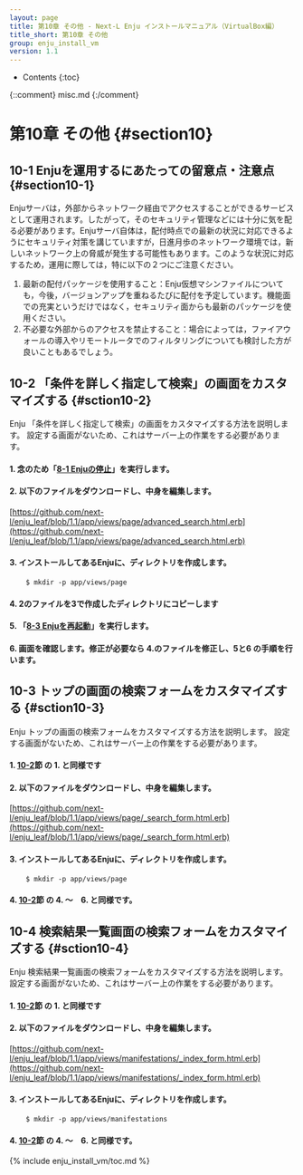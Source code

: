 ```yaml
---
layout: page
title: 第10章 その他 - Next-L Enju インストールマニュアル（VirtualBox編）
title_short: 第10章 その他
group: enju_install_vm
version: 1.1
---
```


* Contents
{:toc}

{::comment} misc.md {:/comment}

第10章 その他 {#section10}
========================

10-1 Enjuを運用するにあたっての留意点・注意点 {#section10-1}
-------------------------------------------------------------

Enjuサーバは，外部からネットワーク経由でアクセスすることができるサービスとして運用されます。したがって，そのセキュリティ管理などには十分に気を配る必要があります。Enjuサーバ自体は，配付時点での最新の状況に対応できるようにセキュリティ対策を講じていますが，日進月歩のネットワーク環境では，新しいネットワーク上の脅威が発生する可能性もあります。このような状況に対応するため，運用に際しては，特に以下の２つにご注意ください。

1. 最新の配付パッケージを使用すること：Enju仮想マシンファイルについても，今後，バージョンアップを重ねるたびに配付を予定しています。機能面での充実というだけではなく，セキュリティ面からも最新のパッケージを使用ください。
2. 不必要な外部からのアクセスを禁止すること：場合によっては，ファイアウォールの導入やリモートルータでのフィルタリングについても検討した方が良いこともあるでしょう。

10-2 「条件を詳しく指定して検索」の画面をカスタマイズする {#sction10-2}
-----------------------------------------------------------------------

Enju 「条件を詳しく指定して検索」の画面をカスタマイズする方法を説明します。
設定する画面がないため、これはサーバー上の作業をする必要があります。

#### 1. 念のため「[8-1 Enjuの停止](enju_install_vm_8.html#section8-1)」を実行します。

#### 2. 以下のファイルをダウンロードし、中身を編集します。

[https://github.com/next-l/enju_leaf/blob/1.1/app/views/page/advanced_search.html.erb](https://github.com/next-l/enju_leaf/blob/1.1/app/views/page/advanced_search.html.erb)


#### 3. インストールしてあるEnjuに、ディレクトリを作成します。

        $ mkdir -p app/views/page

#### 4. 2のファイルを3で作成したディレクトリにコピーします

#### 5. 「[8-3 Enjuを再起動](enju_install_vm_8.html#section8-3)」を実行します。

#### 6. 画面を確認します。修正が必要なら 4.のファイルを修正し、5と6 の手順を行います。

10-3 トップの画面の検索フォームをカスタマイズする {#sction10-3}
-----------------------------------------------------------------------

Enju トップの画面の検索フォームをカスタマイズする方法を説明します。
設定する画面がないため、これはサーバー上の作業をする必要があります。

#### 1. [10-2](#section10-2)節 の 1. と同様です

#### 2. 以下のファイルをダウンロードし、中身を編集します。

[https://github.com/next-l/enju_leaf/blob/1.1/app/views/page/_search_form.html.erb](https://github.com/next-l/enju_leaf/blob/1.1/app/views/page/_search_form.html.erb)

#### 3. インストールしてあるEnjuに、ディレクトリを作成します。

        $ mkdir -p app/views/page

#### 4. [10-2](#section10-2)節 の 4. ～　6. と同様です。

10-4 検索結果一覧画面の検索フォームをカスタマイズする {#sction10-4}
-----------------------------------------------------------------------

Enju 検索結果一覧画面の検索フォームをカスタマイズする方法を説明します。
設定する画面がないため、これはサーバー上の作業をする必要があります。

#### 1. [10-2](#section10-2)節 の 1. と同様です

#### 2. 以下のファイルをダウンロードし、中身を編集します。

[https://github.com/next-l/enju_leaf/blob/1.1/app/views/manifestations/_index_form.html.erb](https://github.com/next-l/enju_leaf/blob/1.1/app/views/manifestations/_index_form.html.erb)

#### 3. インストールしてあるEnjuに、ディレクトリを作成します。

        $ mkdir -p app/views/manifestations

#### 4. [10-2](#section10-2)節 の 4. ～　6. と同様です。

{% include enju_install_vm/toc.md %}
